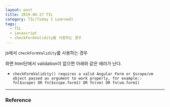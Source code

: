 ```yaml
---
layout: post
title: 2019-06-27 TIL
category: TIL(Today I Learned)
tags:
  - TIL
  - javascript
  - checkFormValidity를 사용하는 경우
---
```






js에서 `checkFormValidity`를 사용하는 경우

화면 html단에서 validation이 없으면 아래와 같은 에러가 난다.

- ```
  checkFormValidity() requires a valid Angular Form or $scope/vm object passed as argument to work properly, for example:: fn($scope) OR fn($scope.form1) OR fn(vm) OR fn(vm.form1)
  ```

---

### Reference

